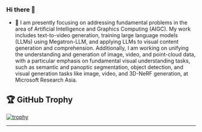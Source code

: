 ### Hi there 👋

<!--
**PkuRainBow/PkuRainBow** is a ✨ _special_ ✨ repository because its `README.md` (this file) appears on your GitHub profile.

Here are some ideas to get you started:


-->

- 🔭 I am presently focusing on addressing fundamental problems in the area of Artificial Intelligence and Graphics Computing (AIGC). My work includes text-to-video generation, training large language models (LLMs) using Megatron-LLM, and applying LLMs to visual content generation and comprehension. Additionally, I am working on unifying the understanding and generation of image, video, and point-cloud data, with a particular emphasis on fundamental visual understanding tasks, such as semantic and panoptic segmentation, object detection, and visual generation tasks like image, video, and 3D-NeRF generation, at Microsoft Research Asia.


## 🏆 GitHub Trophy
[![trophy](https://github-profile-trophy.vercel.app/?username=PkuRainBow&column=8)](https://github-profile-trophy.vercel.app/?username=PkuRainBow&column=8)

---

<!-- ## 📈 GitHub Stats
<div>
  <img height="165" align="left" src="https://github-readme-stats.vercel.app/api?username=PkuRainBow&show_icons=true&theme=vue" />
</div> -->
